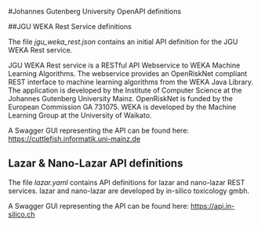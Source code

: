 #Johannes Gutenberg University OpenAPI definitions

##JGU WEKA Rest Service definitions

The file *jgu_weka_rest.json* contains an initial API definition for the JGU WEKA Rest service.

JGU WEKA Rest service is a RESTful API Webservice to WEKA Machine Learning Algorithms.
The webservice provides an OpenRiskNet compliant REST interface to machine learning algorithms from the WEKA Java Library.
The application is developed by the Institute of Computer Science at the Johannes Gutenberg University Mainz.
OpenRiskNet is funded by the European Commission GA 731075. WEKA is developed by the Machine Learning Group at the University of Waikato.

A Swagger GUI representing the API can be found here: https://cuttlefish.informatik.uni-mainz.de

## Lazar & Nano-Lazar API definitions

The file *lazar.yaml* contains API definitions for lazar and nano-lazar REST services.
lazar and nano-lazar are developed by in-silico toxicology gmbh.

A Swagger GUI representing the API can be found here: https://api.in-silico.ch
